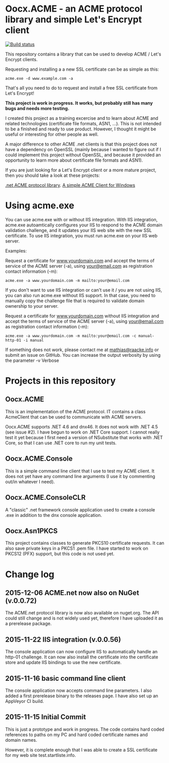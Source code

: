 # Oocx.ACME - an ACME protocol library and simple Let's Encrypt client

[![Build status](https://ci.appveyor.com/api/projects/status/igpc0c9u9sxresij?svg=true)](https://ci.appveyor.com/project/oocx/acme-net)

This repository contains a library that can be used to develop ACME / Let's Encrypt clients.

Requesting and installing a a new SSL certificate can be as simple as this:

```
acme.exe -d www.example.com -a
```

That's all you need to do to request and install a free SSL certificate from Let's Encrypt!


**This project is work in progress. It works, but probably still has many bugs and needs more testing.**

I created this project as a training excercise and to learn about ACME and related 
technologies (certificate file formats, ASN1, ...). This is not intended to be a finished 
and ready to use product. However, I thought it might be useful or interesting for other 
people as well.

A major difference to other ACME .net clients is that this project does not have a 
dependency on OpenSSL (mainly because I wanted to figure out if I could implement this
project without OpenSSL, and because it provided an opportunity to learn more about certificate
file formats and ASN1).

If you are just looking for a Let's Encrypt client or a more mature project, then you should
take a look at these projects:

[.net ACME protocol library](https://github.com/ebekker/letsencrypt-win/).
[A simple ACME Client for Windows](https://github.com/Lone-Coder/letsencrypt-win-simple)

# Using acme.exe

You can use acme.exe with or without IIS integration. With IIS integration, acme.exe autoamtically
configures your IIS to respond to the ACME domain validation challenge, and it updates your IIS
web site with the new SSL certificate. To use IIS integration, you must run acme.exe on your IIS web 
server.

Examples:

Request a certificate for www.yourdomain.com and accept the terms of service of the ACME server (-a), 
using your@email.com as registration contact information (-m):

```
acme.exe -a www.yourdomain.com -m mailto:your@email.com
```

If you don't want to use IIS integration or can't use it / you are not using IIS, you can also 
run acme.exe without IIS support. In that case, you need to manually copy the challenge file
that is required to validate domain ownership to your server.

Request a certificate for www.yourdomain.com without IIS integration and accept the terms of service of the ACME server (-a), 
using your@email.com as registration contact information (-m):

```
acme.exe -a www.yourdomain.com -m mailto:your@email.com -c manual-http-01 -i manual
```

If something does not work, please contact me at mathias@raacke.info or submit an issue on GitHub. You
can increase the output verbosity by using the parameter -v Verbose

# Projects in this repository

## Oocx.ACME

This is an implementation of the ACME protocol. IT contains a class AcmeClient that can
be used to communicate with ACME servers.

Oocx.ACME supports .NET 4.6 and dnx46. It does not work with .NET 4.5 (see issue #2).
I have begun to work on .NET Core support. I cannot really test it yet because I first need a
version of NSubstitute that works with .NET Core, so that I can use .NET core to run my 
unit tests.

## Oocx.ACME.Console

This is a simple command line client that I use to test my ACME client. It does not yet have
any command line arguments (I use it by commenting out/in whatever I need).

## Oocx.ACME.ConsoleCLR

A "classic" .net framework console application used to create a console .exe in addition to the
dnx console application.

## Oocx.Asn1PKCS

This project contains classes to generate PKCS10 certificate requests. It can also save private 
keys in a PKCS1 .pem file. I have started to work on PKCS12 (PFX) support, but this code is 
not used yet.

# Change log

## 2015-12-06 ACME.net now also on NuGet (v.0.0.72)

The ACME.net protocol library is now also available on nuget.org. The API could still
change and is not widely used yet, therefore I have uploaded it as a prerelease package.

## 2015-11-22 IIS integration (v.0.0.56)

The console application can now configure IIS to automatically handle an http-01 challenge.
It can now also install the certificate into the certificate store and update IIS bindings 
to use the new certificate.

## 2015-11-16 basic command line client

The console application now accepts command line parameters. I also added a first prerelease
binary to the releases page. I have also set up an AppVeyor CI build.

## 2015-11-15 Initial Commit

This is just a prototype and work in progress. The code contains hard coded 
references to paths on my PC and hard coded certificate names and domain names.

However, it is complete enough that I was able to create a SSL certificate for my
web site test.startliste.info.

